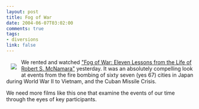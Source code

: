 ```yaml
--- 
layout: post
title: Fog of War
date: 2004-06-07T03:02:00
comments: true
tags:
- diversions
link: false
---
```

<img src="https://zanshin.net/images/fogofwar.jpg" style="margin: 12px; padding: 0px" align="left" />We rented and watched <a href="http://imdb.com/title/tt0317910/" title="Fog of War">"Fog of War: Eleven Lessons from the Life of Robert S. McNamara"</a> yesterday. It was an absolutely compelling look at events from the fire bombing of sixty seven (yes 67) cities in Japan during World War II to Vietnam, and the Cuban Missile Crisis.

We need more films like this one that examine the events of our time through the eyes of key participants.
